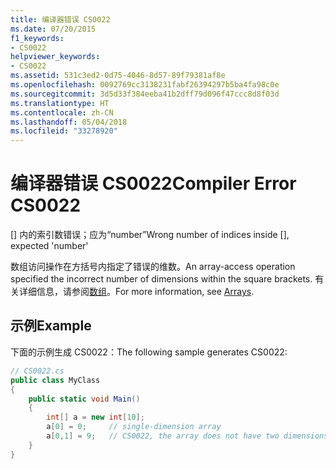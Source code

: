```yaml
---
title: 编译器错误 CS0022
ms.date: 07/20/2015
f1_keywords:
- CS0022
helpviewer_keywords:
- CS0022
ms.assetid: 531c3ed2-0d75-4046-8d57-89f79381af8e
ms.openlocfilehash: 0092769cc3138231fabf26394297b5ba4fa98c0e
ms.sourcegitcommit: 3d5d33f384eeba41b2dff79d096f47ccc8d8f03d
ms.translationtype: HT
ms.contentlocale: zh-CN
ms.lasthandoff: 05/04/2018
ms.locfileid: "33278920"
---
```

# <a name="compiler-error-cs0022"></a><span data-ttu-id="a0402-102">编译器错误 CS0022</span><span class="sxs-lookup"><span data-stu-id="a0402-102">Compiler Error CS0022</span></span>
<span data-ttu-id="a0402-103">[] 内的索引数错误；应为“number”</span><span class="sxs-lookup"><span data-stu-id="a0402-103">Wrong number of indices inside [], expected 'number'</span></span>  
  
 <span data-ttu-id="a0402-104">数组访问操作在方括号内指定了错误的维数。</span><span class="sxs-lookup"><span data-stu-id="a0402-104">An array-access operation specified the incorrect number of dimensions within the square brackets.</span></span> <span data-ttu-id="a0402-105">有关详细信息，请参阅[数组](../../csharp/programming-guide/arrays/index.md)。</span><span class="sxs-lookup"><span data-stu-id="a0402-105">For more information, see [Arrays](../../csharp/programming-guide/arrays/index.md).</span></span>  
  
## <a name="example"></a><span data-ttu-id="a0402-106">示例</span><span class="sxs-lookup"><span data-stu-id="a0402-106">Example</span></span>  
 <span data-ttu-id="a0402-107">下面的示例生成 CS0022：</span><span class="sxs-lookup"><span data-stu-id="a0402-107">The following sample generates CS0022:</span></span>  
  
```csharp  
// CS0022.cs  
public class MyClass  
{  
    public static void Main()  
    {  
        int[] a = new int[10];  
        a[0] = 0;     // single-dimension array  
        a[0,1] = 9;   // CS0022, the array does not have two dimensions  
    }  
}  
```
